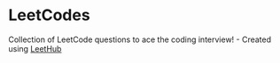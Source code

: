 # LeetCodes
Collection of LeetCode questions to ace the coding interview! - Created using [LeetHub](https://github.com/QasimWani/LeetHub)
